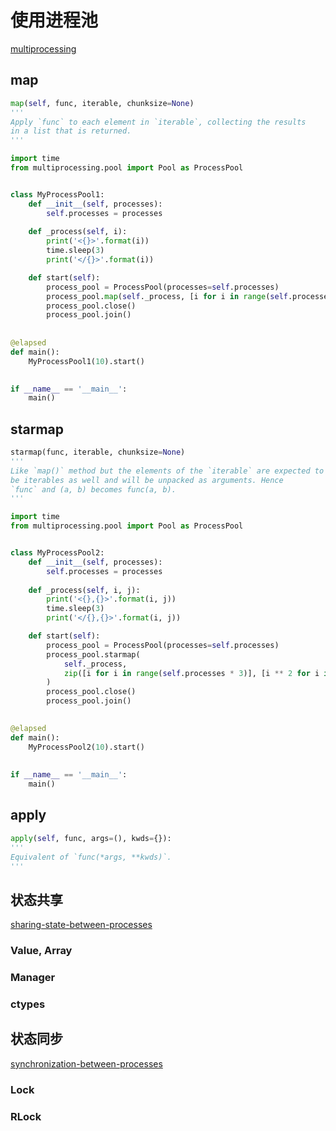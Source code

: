 # 使用进程池

[multiprocessing](https://docs.python.org/3/library/multiprocessing.html#using-a-pool-of-workers)

## map
```python
map(self, func, iterable, chunksize=None)
'''
Apply `func` to each element in `iterable`, collecting the results
in a list that is returned.
'''
```

```python
import time
from multiprocessing.pool import Pool as ProcessPool


class MyProcessPool1:
    def __init__(self, processes):
        self.processes = processes
    
    def _process(self, i):
        print('<{}>'.format(i))
        time.sleep(3)
        print('</{}>'.format(i))

    def start(self):
        process_pool = ProcessPool(processes=self.processes)
        process_pool.map(self._process, [i for i in range(self.processes * 3)])
        process_pool.close()
        process_pool.join()
    
    
@elapsed
def main():
    MyProcessPool1(10).start()
        

if __name__ == '__main__':
    main()
```

## starmap
```python
starmap(func, iterable, chunksize=None)
'''
Like `map()` method but the elements of the `iterable` are expected to
be iterables as well and will be unpacked as arguments. Hence
`func` and (a, b) becomes func(a, b).
'''
```

```python
import time
from multiprocessing.pool import Pool as ProcessPool


class MyProcessPool2:
    def __init__(self, processes):
        self.processes = processes
    
    def _process(self, i, j):
        print('<{},{}>'.format(i, j))
        time.sleep(3)
        print('</{},{}>'.format(i, j))

    def start(self):
        process_pool = ProcessPool(processes=self.processes)
        process_pool.starmap(
            self._process,
            zip([i for i in range(self.processes * 3)], [i ** 2 for i in range(self.processes * 3)])
        )
        process_pool.close()
        process_pool.join()
        

@elapsed
def main():
    MyProcessPool2(10).start()
    
    
if __name__ == '__main__':
    main()
```

## apply
```python
apply(self, func, args=(), kwds={}):
'''
Equivalent of `func(*args, **kwds)`.
'''
```


## 状态共享
[sharing-state-between-processes](https://docs.python.org/3/library/multiprocessing.html#sharing-state-between-processes)
### Value, Array
### Manager
### ctypes


## 状态同步
[synchronization-between-processes](https://docs.python.org/3/library/multiprocessing.html#synchronization-between-processes)
### Lock
### RLock
